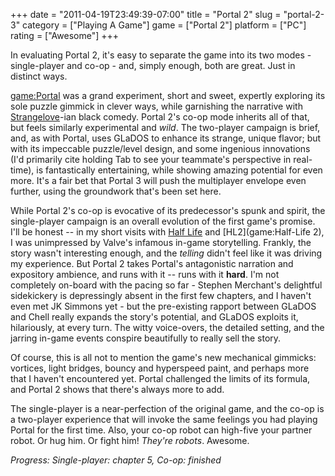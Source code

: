 +++
date = "2011-04-19T23:49:39-07:00"
title = "Portal 2"
slug = "portal-2-3"
category = ["Playing A Game"]
game = ["Portal 2"]
platform = ["PC"]
rating = ["Awesome"]
+++

In evaluating Portal 2, it's easy to separate the game into its two modes - single-player and co-op - and, simply enough, both are great.  Just in distinct ways.

<game:Portal> was a grand experiment, short and sweet, expertly exploring its sole puzzle gimmick in clever ways, while garnishing the narrative with <a href="http://www.imdb.com/title/tt0057012/">Strangelove</a>-ian black comedy.  Portal 2's co-op mode inherits all of that, but feels similarly experimental and <i>wild</i>.  The two-player campaign is brief, and, as with Portal, uses GLaDOS to enhance its strange, unique flavor; but with its impeccable puzzle/level design, and some ingenious innovations (I'd primarily cite holding Tab to see your teammate's perspective in real-time), is fantastically entertaining, while showing amazing potential for even more.  It's a fair bet that Portal 3 will push the multiplayer envelope even further, using the groundwork that's been set here.

While Portal 2's co-op is evocative of its predecessor's spunk and spirit, the single-player campaign is an overall evolution of the first game's promise.  I'll be honest -- in my short visits with [Half Life](game:Half-Life) and [HL2](game:Half-Life 2), I was unimpressed by Valve's infamous in-game storytelling.  Frankly, the story wasn't interesting enough, and the <i>telling</i> didn't feel like it was driving my experience.  But Portal 2 takes Portal's antagonistic narration and expository ambience, and runs with it -- runs with it <b>hard</b>.  I'm not completely on-board with the pacing so far - Stephen Merchant's delightful sidekickery is depressingly absent in the first few chapters, and I haven't even met JK Simmons yet - but the pre-existing rapport between GLaDOS and Chell really expands the story's potential, and GLaDOS exploits it, hilariously, at every turn.  The witty voice-overs, the detailed setting, and the jarring in-game events conspire beautifully to really sell the story.

Of course, this is all not to mention the game's new mechanical gimmicks: vortices, light bridges, bouncy and hyperspeed paint, and perhaps more that I haven't encountered yet.  Portal challenged the limits of its formula, and Portal 2 shows that there's always more to add.

The single-player is a near-perfection of the original game, and the co-op is a two-player experience that will invoke the same feelings you had playing Portal for the first time.  Also, your co-op robot can high-five your partner robot.  Or hug him.  Or fight him!  <i>They're robots</i>.  Awesome.

<i>Progress: Single-player: chapter 5, Co-op: finished</i>